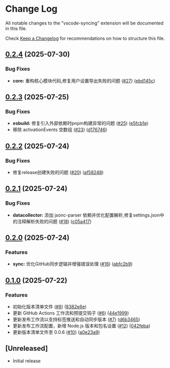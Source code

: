 # Change Log

All notable changes to the "vscode-syncing" extension will be documented in this file.

Check [Keep a Changelog](http://keepachangelog.com/) for recommendations on how to structure this file.

## [0.2.4](https://github.com/sunerpy/vscode-syncing/compare/v0.2.3...v0.2.4) (2025-07-30)


### Bug Fixes

* **core:** 重构核心模块代码,修复用户设置导出失败的问题 ([#27](https://github.com/sunerpy/vscode-syncing/issues/27)) ([ebd145c](https://github.com/sunerpy/vscode-syncing/commit/ebd145ccfd0b708f93cc20cb73d509aca3e5d12b))

## [0.2.3](https://github.com/sunerpy/vscode-syncing/compare/v0.2.2...v0.2.3) (2025-07-25)


### Bug Fixes

* **esbuild:** 修复引入外部依赖时pnpm构建异常的问题 ([#25](https://github.com/sunerpy/vscode-syncing/issues/25)) ([e5fcb1e](https://github.com/sunerpy/vscode-syncing/commit/e5fcb1e54dac2a6bd2d235037e3e4ff16fce7192))
* 移除 activationEvents 空数组 ([#23](https://github.com/sunerpy/vscode-syncing/issues/23)) ([d176746](https://github.com/sunerpy/vscode-syncing/commit/d176746a24729fa194f1fcb505d5b8ea38bb5034))

## [0.2.2](https://github.com/sunerpy/vscode-syncing/compare/v0.2.1...v0.2.2) (2025-07-24)


### Bug Fixes

* 修复release创建失败的问题 ([#20](https://github.com/sunerpy/vscode-syncing/issues/20)) ([af58248](https://github.com/sunerpy/vscode-syncing/commit/af58248c833c981606342d9f7723e5938d1a5512))

## [0.2.1](https://github.com/sunerpy/vscode-syncing/compare/v0.2.0...v0.2.1) (2025-07-24)


### Bug Fixes

* **datacollector:** 添加 jsonc-parser 依赖并优化配置解析,修复settings.json中的注释解析失败的问题 ([#18](https://github.com/sunerpy/vscode-syncing/issues/18)) ([c05a417](https://github.com/sunerpy/vscode-syncing/commit/c05a417609b6a76157f77a96792a0679d20b1357))

## [0.2.0](https://github.com/sunerpy/vscode-syncing/compare/v0.1.0...v0.2.0) (2025-07-24)


### Features

* **sync:** 优化GitHub同步逻辑并增强错误处理 ([#16](https://github.com/sunerpy/vscode-syncing/issues/16)) ([abfc2b9](https://github.com/sunerpy/vscode-syncing/commit/abfc2b993cb856e2618f330d104fe8086db790ae))

## [0.1.0](https://github.com/sunerpy/vscode-syncing/compare/v0.0.5...v0.1.0) (2025-07-22)


### Features

* 初始化版本清单文件 ([#8](https://github.com/sunerpy/vscode-syncing/issues/8)) ([8382e6e](https://github.com/sunerpy/vscode-syncing/commit/8382e6e1622d106f47d850571190f853e8c15731))
* 更新 GitHub Actions 工作流和预提交钩子 ([#6](https://github.com/sunerpy/vscode-syncing/issues/6)) ([44e1999](https://github.com/sunerpy/vscode-syncing/commit/44e1999d63c4d8741e27f6c6233b328043b1eda1))
* 更新发布工作流以支持标签推送和自动同步版本 ([#7](https://github.com/sunerpy/vscode-syncing/issues/7)) ([d6b3465](https://github.com/sunerpy/vscode-syncing/commit/d6b346567b6b860b1e221803d5995c96cc606618))
* 更新发布工作流配置，新增 Node.js 版本和包名设置 ([#12](https://github.com/sunerpy/vscode-syncing/issues/12)) ([042feba](https://github.com/sunerpy/vscode-syncing/commit/042febac412da7315cf7f469ec0f430ec6052b06))
* 更新版本清单文件至 0.0.6 ([#10](https://github.com/sunerpy/vscode-syncing/issues/10)) ([a0e23a9](https://github.com/sunerpy/vscode-syncing/commit/a0e23a908c492774dff258da0b931c1e9df2ba4c))

## [Unreleased]

- Initial release

